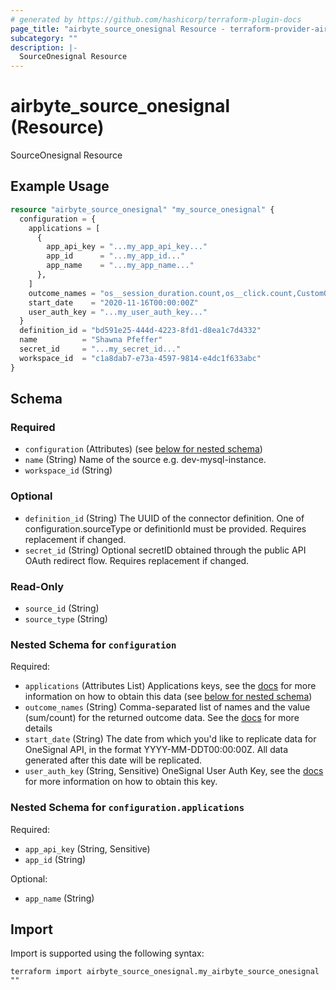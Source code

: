 ```yaml
---
# generated by https://github.com/hashicorp/terraform-plugin-docs
page_title: "airbyte_source_onesignal Resource - terraform-provider-airbyte"
subcategory: ""
description: |-
  SourceOnesignal Resource
---
```


# airbyte_source_onesignal (Resource)

SourceOnesignal Resource

## Example Usage

```terraform
resource "airbyte_source_onesignal" "my_source_onesignal" {
  configuration = {
    applications = [
      {
        app_api_key = "...my_app_api_key..."
        app_id      = "...my_app_id..."
        app_name    = "...my_app_name..."
      },
    ]
    outcome_names = "os__session_duration.count,os__click.count,CustomOutcomeName.sum"
    start_date    = "2020-11-16T00:00:00Z"
    user_auth_key = "...my_user_auth_key..."
  }
  definition_id = "bd591e25-444d-4223-8fd1-d8ea1c7d4332"
  name          = "Shawna Pfeffer"
  secret_id     = "...my_secret_id..."
  workspace_id  = "c1a8dab7-e73a-4597-9814-e4dc1f633abc"
}
```

<!-- schema generated by tfplugindocs -->
## Schema

### Required

- `configuration` (Attributes) (see [below for nested schema](#nestedatt--configuration))
- `name` (String) Name of the source e.g. dev-mysql-instance.
- `workspace_id` (String)

### Optional

- `definition_id` (String) The UUID of the connector definition. One of configuration.sourceType or definitionId must be provided. Requires replacement if changed.
- `secret_id` (String) Optional secretID obtained through the public API OAuth redirect flow. Requires replacement if changed.

### Read-Only

- `source_id` (String)
- `source_type` (String)

<a id="nestedatt--configuration"></a>
### Nested Schema for `configuration`

Required:

- `applications` (Attributes List) Applications keys, see the <a href="https://documentation.onesignal.com/docs/accounts-and-keys">docs</a> for more information on how to obtain this data (see [below for nested schema](#nestedatt--configuration--applications))
- `outcome_names` (String) Comma-separated list of names and the value (sum/count) for the returned outcome data. See the <a href="https://documentation.onesignal.com/reference/view-outcomes">docs</a> for more details
- `start_date` (String) The date from which you'd like to replicate data for OneSignal API, in the format YYYY-MM-DDT00:00:00Z. All data generated after this date will be replicated.
- `user_auth_key` (String, Sensitive) OneSignal User Auth Key, see the <a href="https://documentation.onesignal.com/docs/accounts-and-keys#user-auth-key">docs</a> for more information on how to obtain this key.

<a id="nestedatt--configuration--applications"></a>
### Nested Schema for `configuration.applications`

Required:

- `app_api_key` (String, Sensitive)
- `app_id` (String)

Optional:

- `app_name` (String)

## Import

Import is supported using the following syntax:

```shell
terraform import airbyte_source_onesignal.my_airbyte_source_onesignal ""
```
